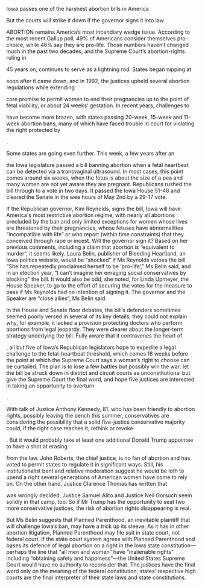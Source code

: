 Iowa passes one of the harshest abortion bills in America

But the courts will strike it down if the governor signs it into law

ABORTION remains America’s most incendiary wedge issue. According to the most recent Gallup poll, 49% of Americans consider themselves pro-choice, while 46% say they are pro-life. Those numbers haven’t changed much in the past two decades, and the Supreme Court’s abortion-rights ruling in 

 45 years on, continues to serve as a lightning rod. States began nipping at 

 soon after it came down, and in 1992, the justices upheld several abortion regulations while extending 

 core promise to permit women to end their pregnancies up to the point of fetal viability, or about 24 weeks’ gestation. In recent years, challenges to 

 have become more brazen, with states passing 20-week, 15-week and 11-week abortion bans, many of which have faced trouble in court for violating the right protected by 

.

Some states are going even further. This week, a few years after an

 the Iowa legislature passed a bill banning abortion when a fetal heartbeat can be detected via a transvaginal ultrasound. In most cases, this point comes around six weeks, when the fetus is about the size of a pea and many women are not yet aware they are pregnant. Republicans rushed the bill through to a vote in two days. It passed the Iowa House 51-46 and cleared the Senate in the wee hours of May 2nd by a 29-17 vote. 

If the Republican governor, Kim Reynolds, signs the bill, Iowa will have America's most restrictive abortion regime, with nearly all abortions precluded by the ban and only limited exceptions for women whose lives are threatened by their pregnancies, whose fetuses have abnormalities “incompatible with life” or who report (within time constraints) that they conceived through rape or incest. Will the governor sign it? Based on her previous comments, including a claim that abortion is “equivalent to murder”, it seems likely. Laura Belin, publisher of Bleeding Heartland, an Iowa politics website, would be “shocked” if Ms Reynolds vetoes the bill. “She has repeatedly proclaimed herself to be ‘pro-life’,” Ms Belin said, and in an election year, “I can’t imagine her enraging social conservatives by blocking” the bill. It would also be odd, she noted, for Linda Upmeyer, the House Speaker, to go to the effort of securing the votes for the measure to pass if Ms Reynolds had no intention of signing it. The governor and the Speaker are “close allies”, Ms Belin said.

In the House and Senate floor debates, the bill’s defenders sometimes seemed poorly versed in several of its key details; they could not explain why, for example, it lacked a provision protecting doctors who perform abortions from legal jeopardy. They were clearer about the longer-term strategy underlying the bill. Fully aware that it contravenes the heart of 

, all but five of Iowa’s Republican legislators hope to expedite a legal challenge to the fetal-heartbeat threshold, which comes 18 weeks before the point at which the Supreme Court says a woman’s right to choose can be curtailed. The plan is to lose a few battles but possibly win the war: let the bill be struck down in district and circuit courts as unconstitutional but give the Supreme Court the final word, and hope five justices are interested in taking an opportunity to overturn 

.

With talk of Justice Anthony Kennedy, 81, who has been friendly to abortion rights, possibly leaving the bench this summer, conservatives are considering the possibility that a solid five-justice conservative majority could, if the right case reaches it, rethink or revoke 

. But it would probably take at least one additional Donald Trump appointee to have a shot at erasing 

 from the law. John Roberts, the chief justice, is no fan of abortion and has voted to permit states to regulate it in significant ways. Still, his institutionalist bent and relative moderation suggest he would be loth to upend a right several generations of American women have come to rely on. On the other hand, Justice Clarence Thomas has written that 

 was wrongly decided; Justice Samuel Alito and Justice Neil Gorsuch seem solidly in that camp, too. So if Mr Trump has the opportunity to seat two more conservative justices, the risk of abortion rights disappearing is real. 

But Ms Belin suggests that Planned Parenthood, an inevitable plaintiff that will challenge Iowa’s ban, may have a trick up its sleeve. As it has in other abortion litigation, Planned Parenthood may file suit in state court, not federal court. If the state court system agrees with Planned Parenthood and bases its defence of legal abortion on a right in the Iowa state constitution—perhaps the line that “all men and women” have “inalienable rights” including “obtaining safety and happiness”—the United States Supreme Court would have no authority to reconsider that. The justices have the final word only on the meaning of the federal constitution; states’ respective high courts are the final interpreter of their state laws and state constitutions.